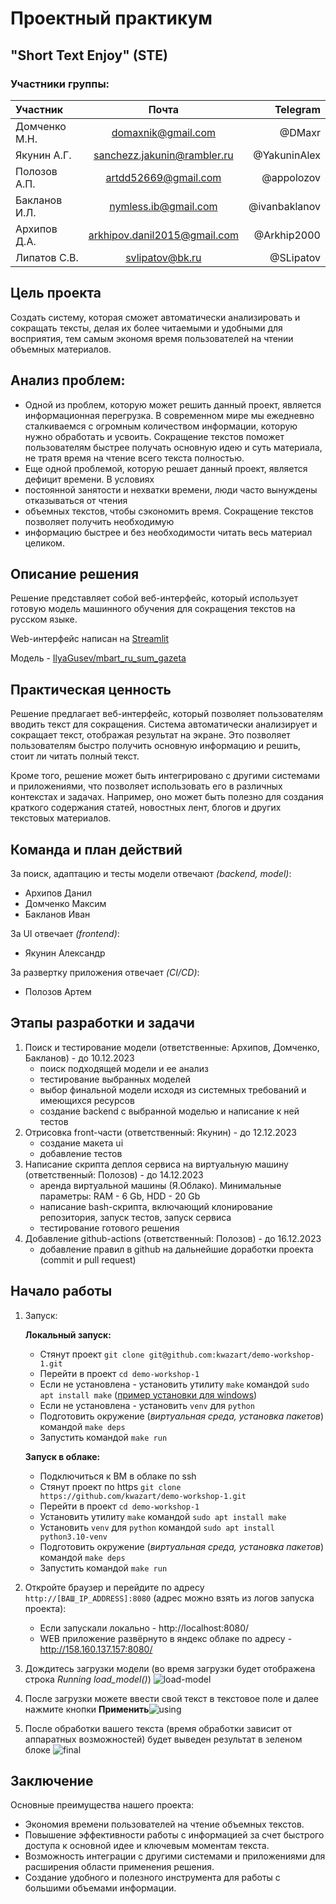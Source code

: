# Проектный практикум
## "Short Text Enjoy" (STE)

### Участники группы:

| Участник      |            Почта               |                  Telegram |
|:--------------|:------------------------------:|--------------------------:|
| Домченко М.Н. |     domaxnik@gmail.com         |                    @DMaxr |
| Якунин А.Г.   |    sanchezz.jakunin@rambler.ru |              @YakuninAlex |
| Полозов А.П.  |       artdd52669@gmail.com     |                @appolozov |
| Бакланов И.Л. |        nymless.ib@gmail.com    |             @ivanbaklanov |
| Архипов Д.А.  | arkhipov.danil2015@gmail.com   |               @Arkhip2000 |
| Липатов С.В.  |    svlipatov@bk.ru             |               @SLipatov   |

## Цель проекта
Создать систему, которая сможет автоматически анализировать и сокращать тексты, делая их более 
читаемыми и удобными для восприятия, тем самым экономя время пользователей на чтении объемных материалов.

## Анализ проблем:
- Одной из проблем, которую может решить данный проект, является информационная перегрузка. 
В современном мире мы ежедневно сталкиваемся с огромным количеством информации, которую нужно 
обработать и усвоить. Сокращение текстов поможет пользователям быстрее получать основную идею и 
суть материала, не тратя время на чтение всего текста полностью.
- Еще одной проблемой, которую решает данный проект, является дефицит времени. В условиях 
- постоянной занятости и нехватки времени, люди часто вынуждены отказываться от чтения 
- объемных текстов, чтобы сэкономить время. Сокращение текстов позволяет получить необходимую 
- информацию быстрее и без необходимости читать весь материал целиком.

## Описание решения
Решение представляет собой веб-интерфейс, который использует готовую модель машинного 
обучения для сокращения текстов на русском языке.

Web-интерфейс написан на [Streamlit](https://streamlit.io/)

Модель - [IlyaGusev/mbart_ru_sum_gazeta](https://huggingface.co/IlyaGusev/mbart_ru_sum_gazeta)

## Практическая ценность
Решение предлагает веб-интерфейс, который позволяет пользователям вводить текст для сокращения. 
Система автоматически анализирует и сокращает текст, отображая результат на экране. 
Это позволяет пользователям быстро получить основную информацию и решить, стоит ли читать полный текст.

Кроме того, решение может быть интегрировано с другими системами и приложениями, что позволяет 
использовать его в различных контекстах и задачах. Например, оно может быть полезно для создания 
краткого содержания статей, новостных лент, блогов и других текстовых материалов.


## Команда и план действий
За поиск, адаптацию и тесты модели отвечают *(backend, model)*:
- Архипов Данил
- Домченко Максим
- Бакланов Иван

За UI отвечает *(frontend)*:
- Якунин Александр

За развертку приложения отвечает *(CI/CD)*:
- Полозов Артем

## Этапы разработки и задачи
1. Поиск и тестирование модели (ответственные: Архипов, Домченко, Бакланов) - до 10.12.2023
    - поиск подходящей модели и ее анализ
    - тестирование выбранных моделей 
    - выбор финальной модели исходя из системных требований и имеющихся ресурсов
    - создание backend с выбранной моделью и написание к ней тестов
2. Отрисовка front-части (ответственный: Якунин) - до 12.12.2023
    - создание макета ui 
    - добавление тестов
3. Написание скрипта деплоя сервиса на виртуальную машину (ответственный: Полозов) - до 14.12.2023
    - аренда виртуальной машины (Я.Облако). Минимальные параметры: RAM - 6 Gb, HDD - 20 Gb
    - написание bash-скрипта, включающий клонирование репозитория, запуск тестов, запуск сервиса
    - тестирование готового решения
4. Добавление github-actions (ответственный: Полозов) - до 16.12.2023
    - добавление правил в github на дальнейшие доработки проекта (commit и pull request)
  
## Начало работы
1. Запуск:
   
   __Локальный запуск:__

   * Стянут проект `git clone git@github.com:kwazart/demo-workshop-1.git`
   * Перейти в проект `cd demo-workshop-1`
   * Если не установлена - установить утилиту `make` командой `sudo apt install make` ([пример установки для windows](https://stackoverflow.com/questions/32127524/how-to-install-and-use-make-in-windows))
   * Если не установлена - установить `venv` для `python`
   * Подготовить окружение (_виртуальная среда, установка пакетов_) командой `make deps`
   * Запустить командой `make run`

   __Запуск в облаке:__

   * Подключиться к ВМ в облаке по ssh
   * Стянут проект по https `git clone https://github.com/kwazart/demo-workshop-1.git`
   * Перейти в проект `cd demo-workshop-1`
   * Установить утилиту `make` командой `sudo apt install make`
   * Установить `venv` для `python` командой `sudo apt install python3.10-venv`
   * Подготовить окружение (_виртуальная среда, установка пакетов_) командой `make deps`
   * Запустить командой `make run`

2. Откройте браузер и перейдите по адресу `http://[ВАШ_IP_ADDRESS]:8080` (адрес можно взять из логов запуска проекта):
   * Если запускали локально - http://localhost:8080/
   * WEB приложение развёрнуто в яндекс облаке по адресу - http://158.160.137.157:8080/
3. Дождитесь загрузки модели (во время загрузки будет отображена строка *Running load_model()*) ![load-model](https://github.com/kwazart/demo-workshop-1/assets/46990077/416ab68a-16ea-448d-a1e7-60cd000b9fea)
4. После загрузки можете ввести свой текст в текстовое поле и далее нажмите кнопки **Применить**![using](https://github.com/kwazart/demo-workshop-1/assets/46990077/37401c25-9105-4022-8d2d-eb311c641f26)
5. После обработки вашего текста (время обработки зависит от аппаратных возможностей) будет выведен результат в зеленом блоке ![final](https://github.com/kwazart/demo-workshop-1/assets/46990077/f66f8bb0-5ba9-412f-97e1-d3158c1bb0c2)


## Заключение
Основные преимущества нашего проекта:

- Экономия времени пользователей на чтение объемных текстов.
- Повышение эффективности работы с информацией за счет быстрого доступа к основной идее и ключевым моментам текста.
- Возможность интеграции с другими системами и приложениями для расширения области применения решения.
- Создание удобного и полезного инструмента для работы с большими объемами информации.
